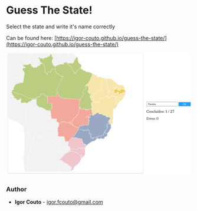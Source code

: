 # Guess The State!

Select the state and write it's name correctly

Can be found here: [https://igor-couto.github.io/guess-the-state/](https://igor-couto.github.io/guess-the-state/)

![](https://github.com/igor-couto/images/blob/main/guess-the-state/preview.png)

### Author

* **Igor Couto** - [igor.fcouto@gmail.com](mailto:igor.fcouto@gmail.com)
